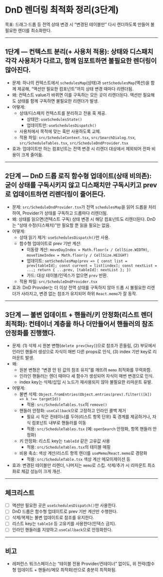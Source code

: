 # DnD 렌더링 최적화 정리(3단계)

목표: 드래그·드롭 등 전역 상태 변경 시 “변경된 테이블만” 다시 렌더하도록 만들어 불필요한 렌더를 최소화한다.

---

## 1단계 — 컨텍스트 분리(+ 사용처 적용): 상태와 디스패치 각각 사용처가 다르고, 함께 임포트하면 불필요한 렌더링이 많아진다.

- 문제: 하나의 컨텍스트에서 `schedulesMap`(상태)과 `setSchedulesMap`(액션)을 함께 제공해, “액션만 필요한 컴포넌트”까지 상태 변경 때마다 리렌더됨.
- 왜: 컨텍스트 value가 바뀌면 이를 구독하는 모든 곳이 리렌더된다. 액션만 필요해도 상태를 함께 구독하면 불필요한 리렌더가 발생.
- 어떻게:
  - 상태/디스패치 컨텍스트를 분리하고 전용 훅 제공.
    - 상태만: `useSchedulesState()`
    - 업데이트만: `useSchedulesDispatch()`
  - 사용처에서 목적에 맞는 훅만 사용하도록 교체.
  - 적용 파일: `src/ScheduleContext.tsx`, `src/SearchDialog.tsx`, `src/ScheduleTables.tsx`, `src/ScheduleDndProvider.tsx`
- 효과: 업데이트만 하는 컴포넌트는 전역 변경 시 리렌더 대상에서 제외되어 전파 비용이 크게 줄어듦.

---

## 2단계 — DnD 드롭 로직 함수형 업데이트(상태 비의존): 굳이 상태를 구독시키지 않고 디스패치만 구독시키고 prev로 업데이트하면 리렌더링이 줄어든다.

- 문제: `src/ScheduleDndProvider.tsx`가 전역 `schedulesMap`을 읽어 드롭을 처리하여, Provider가 상태를 구독하고 드롭마다 리렌더됨.
- 왜: 상태를 읽으면(컨텍스트 구독) 상태 변경 시 해당 컴포넌트도 리렌더된다. DnD는 “상태 수정(디스패치)”만 필요할 뿐 읽을 필요는 없음.
- 어떻게:
  - 상태 읽기 제거: `useSchedulesDispatch()`만 사용.
  - 함수형 업데이트로 prev 기반 계산:
    - 이동량 계산: `moveDayIndex = Math.floor(x / CellSize.WIDTH)`, `moveTimeIndex = Math.floor(y / CellSize.HEIGHT)`
    - 업데이트: `setSchedulesMap(prev => { const list = prev[tableId]; const current = list[index]; const nextList = ...; return { ...prev, [tableId]: nextList }; })`
    - 가드: 대상 테이블/인덱스가 없으면 `prev` 반환.
  - 적용 파일: `src/ScheduleDndProvider.tsx`
- 효과: DnD Provider는 더 이상 전역 상태를 구독하지 않아 드롭 시 불필요한 리렌더가 사라지고, 변경 없는 참조가 유지되어 하위 `React.memo`가 잘 동작.

---

## 3단계 — 불변 업데이트 + 핸들러/키 안정화(리스트 렌더 최적화): 컨테이너 계층을 하나 더만들어서 핸들러의 참조 안정화를 진행했다.

- 문제: (1) 삭제 시 원본 변형(`delete prev[key]`)으로 참조가 흔들림, (2) 부모에서 인라인 핸들러 생성으로 자식이 매번 다른 props로 인식, (3) index 기반 key로 리마운트 발생.
- 왜:
  - 원본 변형은 “변경 안 된 값의 참조 유지”를 깨뜨려 `memo` 최적화를 무력화함.
  - 인라인 핸들러는 렌더 때마다 새 함수가 생성되어 자식이 매번 변경으로 인식.
  - index key는 삭제/삽입 시 노드가 재사용되지 않아 불필요한 리마운트 유발.
- 어떻게:
  - 불변 삭제: `Object.fromEntries(Object.entries(prev).filter(([k]) => k !== targetId))`
    - 적용: `src/ScheduleTables.tsx`의 `remove()`
  - 핸들러 안정화: `useCallback`으로 고정하고 인라인 콜백 제거
    - 필요 시 작은 컨테이너를 두어(리스트 항목 단위) 훅 경계를 제공하거나, 자식 컴포넌트 내부로 핸들러를 이동
    - 적용: `src/ScheduleTables.tsx` (예: `openSearch` 안정화, 항목 핸들러 안정화)
  - 키 안정화: 리스트 key는 `tableId` 같은 고유값 사용
    - 적용: `src/ScheduleTables.tsx`의 테이블 매핑
  - 비용 축소: 색상 계산/리스트 항목 렌더를 `useMemo`/`React.memo`로 경량화
    - 적용: `src/ScheduleTable.tsx` 색상 계산 메모이제이션 등
- 효과: 변경된 테이블만 리렌더, 나머지는 `memo`로 스킵. 삭제/추가 시 리마운트 최소화로 체감 성능이 크게 개선.

---

## 체크리스트

- [ ] 액션만 필요한 곳은 `useSchedulesDispatch()`만 사용한다.
- [ ] DnD 드롭은 함수형 업데이트로 prev 기반 계산만 수행한다.
- [ ] 삭제/복제는 불변 업데이트로 참조를 유지한다.
- [ ] 리스트 key는 `tableId` 등 고유키를 사용한다(인덱스 금지).
- [ ] 인라인 핸들러를 지양하고 `useCallback`으로 안정화한다.

---

## 비고

- 레퍼런스 워크스페이스는 “테이블 전용 Provider/컨테이너” 없이도, 위 전략(함수형 업데이트 + 핸들러/메모 최적화)만으로 충분히 최적화됨.
